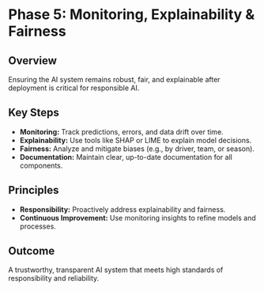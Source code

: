 # Phase 5: Monitoring, Explainability & Fairness

## Overview

Ensuring the AI system remains robust, fair, and explainable after deployment is critical for responsible AI.

## Key Steps

- **Monitoring:** Track predictions, errors, and data drift over time.
- **Explainability:** Use tools like SHAP or LIME to explain model decisions.
- **Fairness:** Analyze and mitigate biases (e.g., by driver, team, or season).
- **Documentation:** Maintain clear, up-to-date documentation for all components.

## Principles

- **Responsibility:** Proactively address explainability and fairness.
- **Continuous Improvement:** Use monitoring insights to refine models and processes.

## Outcome

A trustworthy, transparent AI system that meets high standards of responsibility and reliability.
